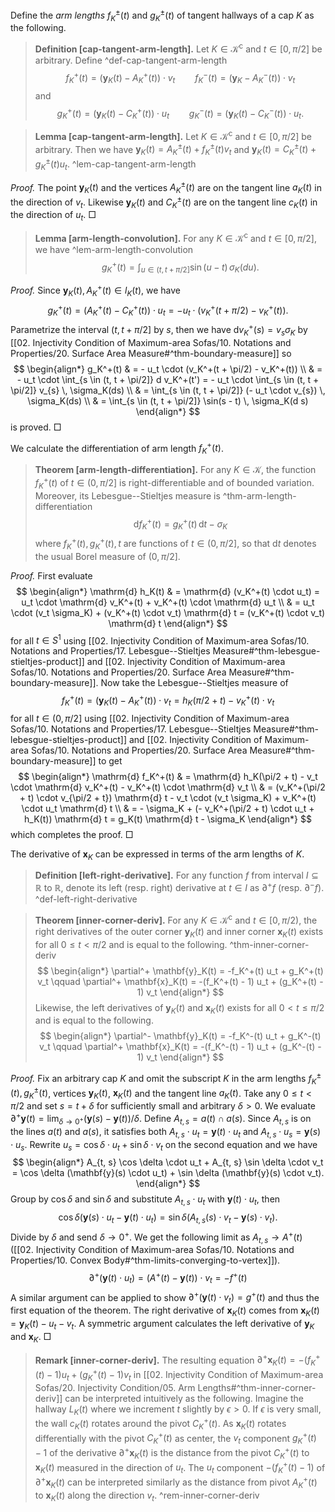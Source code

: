 Define the _arm lengths_ $f_K^{\pm}(t)$ and $g_K^{\pm}(t)$ of tangent hallways of a cap $K$ as the following.

> __Definition [cap-tangent-arm-length].__ Let $K \in \mathcal{K}^\mathrm{c}$ and $t \in [0, \pi/2]$ be arbitrary. Define ^def-cap-tangent-arm-length
$$
f_K^+(t) = \left( \mathbf{y}_K(t) - A_K^+(t) \right) \cdot v_t \qquad f_K^-(t) = \left( \mathbf{y}_K - A_K^-(t) \right) \cdot v_t
$$
> and
$$
g_K^+(t) = \left( \mathbf{y}_K(t) - C_K^+(t) \right)  \cdot u_t \qquad g_K^-(t) = \left( \mathbf{y}_K(t) - C_K^-(t) \right)  \cdot u_t.
$$

> __Lemma [cap-tangent-arm-length].__ Let $K \in \mathcal{K}^\mathrm{c}$ and $t \in [0, \pi/2]$ be arbitrary. Then we have $\mathbf{y}_K(t) = A^{\pm}_K(t) + f_K^{\pm}(t) v_t$ and $\mathbf{y}_K(t) = C^{\pm}_K(t) + g_K^{\pm}(t) u_t$. ^lem-cap-tangent-arm-length

_Proof._ The point $\mathbf{y}_K(t)$ and the vertices $A_K^{\pm}(t)$ are on the tangent line $a_K(t)$ in the direction of $v_t$. Likewise $\mathbf{y}_K(t)$ and $C_K^{\pm}(t)$ are on the tangent line $c_K(t)$ in the direction of $u_t$. □

> __Lemma [arm-length-convolution].__ For any $K \in \mathcal{K}^\mathrm{c}$ and $t \in [0, \pi/2]$, we have ^lem-arm-length-convolution
$$
g_K^+(t) = \int_{u \in (t, t + \pi/2]} \sin(u - t) \, \sigma_K(du).
$$

_Proof._ Since $\mathbf{y}_K(t), A_K^+(t) \in l_K(t)$, we have
$$
g_K^+(t) = (A_K^+(t) - C_K^+(t)) \cdot u_t = - u_t \cdot (v_K^+(t + \pi/2) - v_K^+(t)).
$$
Parametrize the interval $(t, t + \pi/2]$ by $s$, then we have $\mathrm{d} v_K^+(s) = v_{s} \sigma_K$ by [[02. Injectivity Condition of Maximum-area Sofas/10. Notations and Properties/20. Surface Area Measure#^thm-boundary-measure]] so
$$
\begin{align*}
g_K^+(t) & = - u_t \cdot (v_K^+(t + \pi/2) - v_K^+(t)) \\
& = - u_t \cdot \int_{s \in (t, t + \pi/2]} d v_K^+(t') = - u_t \cdot \int_{s \in (t, t + \pi/2]} v_{s} \, \sigma_K(ds) \\
& = \int_{s \in (t, t + \pi/2]} (- u_t \cdot v_{s}) \, \sigma_K(ds) \\
& = \int_{s \in (t, t + \pi/2]} \sin(s - t) \, \sigma_K(d s)
\end{align*}
$$
is proved. □

We calculate the differentiation of arm length $f_K^+(t)$.

> __Theorem [arm-length-differentiation].__ For any $K \in \mathcal{K}$, the function $f^+_K(t)$ of $t \in (0, \pi/2]$ is right-differentiable and of bounded variation. Moreover, its Lebesgue--Stieltjes measure is ^thm-arm-length-differentiation
$$
\mathrm{d} f_K^+(t) = g_K^+(t)\, \mathrm{d} t - \sigma_K
$$
> where $f_K^+(t), g_K^+(t), t$ are functions of $t \in (0, \pi/2]$, so that $\mathrm{d} t$ denotes the usual Borel measure of $(0, \pi/2]$.

_Proof._ First evaluate
$$
\begin{align*}
\mathrm{d} h_K(t) & = \mathrm{d} (v_K^+(t) \cdot u_t) = u_t \cdot \mathrm{d} v_K^+(t) + v_K^+(t) \cdot \mathrm{d} u_t \\
& = u_t \cdot (v_t \sigma_K) + (v_K^+(t) \cdot v_t) \mathrm{d} t = (v_K^+(t) \cdot v_t) \mathrm{d} t
\end{align*}
$$
for all $t \in S^1$ using [[02. Injectivity Condition of Maximum-area Sofas/10. Notations and Properties/17. Lebesgue--Stieltjes Measure#^thm-lebesgue-stieltjes-product]] and [[02. Injectivity Condition of Maximum-area Sofas/10. Notations and Properties/20. Surface Area Measure#^thm-boundary-measure]]. Now take the Lebesgue--Stieltjes measure of
$$
f_K^+(t) = \left( \mathbf{y}_K(t) - A_K^+(t) \right) \cdot v_t = h_K(\pi/2 + t) - v_K^+(t) \cdot v_t
$$
for all $t \in (0, \pi/2]$ using [[02. Injectivity Condition of Maximum-area Sofas/10. Notations and Properties/17. Lebesgue--Stieltjes Measure#^thm-lebesgue-stieltjes-product]] and [[02. Injectivity Condition of Maximum-area Sofas/10. Notations and Properties/20. Surface Area Measure#^thm-boundary-measure]] to get
$$
\begin{align*}
\mathrm{d} f_K^+(t) & = \mathrm{d} h_K(\pi/2 + t) - v_t \cdot \mathrm{d} v_K^+(t) - v_K^+(t) \cdot \mathrm{d} v_t \\
& = (v_K^+(\pi/2 + t) \cdot v_{\pi/2 + t}) \mathrm{d} t - v_t \cdot (v_t \sigma_K) + v_K^+(t) \cdot u_t \mathrm{d} t \\
& = - \sigma_K + (- v_K^+(\pi/2 + t) \cdot u_t + h_K(t)) \mathrm{d} t
= g_K(t) \mathrm{d} t - \sigma_K
\end{align*}
$$
which completes the proof. □

The derivative of $\mathbf{x}_K$ can be expressed in terms of the arm lengths of $K$.

> __Definition [left-right-derivative].__ For any function $f$ from interval $I \subseteq \mathbb{R}$ to $\mathbb{R}$, denote its left (resp. right) derivative at $t \in I$ as $\partial^+ f$ (resp. $\partial^- f$). ^def-left-right-derivative

> __Theorem [inner-corner-deriv].__ For any $K \in \mathcal{K}^\mathrm{c}$ and $t \in [0, \pi/2)$, the right derivatives of the outer corner $\mathbf{y}_K(t)$ and inner corner $\mathbf{x}_K(t)$ exists for all $0 \leq t < \pi/2$ and is equal to the following. ^thm-inner-corner-deriv
$$
\begin{align*}
	\partial^+ \mathbf{y}_K(t) = -f_K^+(t) u_t + g_K^+(t) v_t \qquad \partial^+ \mathbf{x}_K(t) = -(f_K^+(t) - 1) u_t + (g_K^+(t) - 1) v_t
\end{align*}
$$
> Likewise, the left derivatives of $\mathbf{y}_K(t)$ and $\mathbf{x}_K(t)$ exists for all $0 < t \leq \pi/2$ and is equal to the following.
$$
\begin{align*}
	\partial^- \mathbf{y}_K(t) = -f_K^-(t) u_t + g_K^-(t) v_t \qquad \partial^+ \mathbf{x}_K(t) = -(f_K^-(t) - 1) u_t + (g_K^-(t) - 1) v_t
\end{align*}
$$

_Proof._ Fix an arbitrary cap $K$ and omit the subscript $K$ in the arm lengths $f_K^{\pm}(t), g_K^{\pm}(t)$, vertices $\mathbf{y}_K(t)$, $\mathbf{x}_K(t)$ and the tangent line $a_K(t)$. Take any $0 \leq t < \pi/2$ and set $s = t + \delta$ for sufficiently small and arbitrary $\delta > 0$. We evaluate $\partial^+ \mathbf{y}(t) = \lim_{\delta \rightarrow 0^+}(\mathbf{y}(s) - \mathbf{y}(t)) / \delta$. Define $A_{t, s} = a(t) \cap a(s)$. Since $A_{t, s}$ is on the lines $a(t)$ and $a(s)$, it satisfies both $A_{t, s} \cdot u_t = \mathbf{y}(t) \cdot u_t$ and $A_{t, s} \cdot u_s = \mathbf{y}(s) \cdot u_s$. Rewrite $u_s = \cos \delta \cdot u_t + \sin \delta \cdot v_t$ on the second equation and we have
$$
\begin{align*}
	A_{t, s} \cos \delta \cdot u_t + A_{t, s} \sin \delta \cdot v_t =  	\cos \delta (\mathbf{y}(s) \cdot u_t) + \sin \delta (\mathbf{y}(s) \cdot v_t).
\end{align*}
$$
Group by $\cos \delta$ and $\sin \delta$ and substitute $A_{t, s} \cdot u_t$ with $\mathbf{y}(t) \cdot u_t$, then
$$ \cos \delta (\mathbf{y}(s) \cdot u_t - \mathbf{y}(t) \cdot u_t)
	= \sin \delta (A_{t, s}  (s) \cdot v_t - \mathbf{y}(s) \cdot v_t) .
	$$
Divide by $\delta$ and send $\delta \to 0^+$. We get the following limit as $A_{t, s} \to A^+(t)$ ([[02. Injectivity Condition of Maximum-area Sofas/10. Notations and Properties/10. Convex Body#^thm-limits-converging-to-vertex]]).
$$ \partial^+ (\mathbf{y}(t) \cdot u_t)  = (A^+(t) - \mathbf{y}(t)) \cdot v_t = - f^+(t)$$
A similar argument can be applied to show $\partial^+ (\mathbf{y}(t) \cdot v_t) = g^+(t)$ and thus the first equation of the theorem. The right derivative of $\mathbf{x}_K(t)$ comes from $\mathbf{x}_K(t) = \mathbf{y}_K(t) - u_t - v_t$. A symmetric argument calculates the left derivative of $\mathbf{y}_K$ and $\mathbf{x}_K$. □

> __Remark [inner-corner-deriv].__ The resulting equation $\partial^+ \mathbf{x}_K(t) = -(f_K^+(t) - 1) u_t + (g_K^+(t) - 1) v_t$ in [[02. Injectivity Condition of Maximum-area Sofas/20. Injectivity Condition/05. Arm Lengths#^thm-inner-corner-deriv]] can be interpreted intuitively as the following. Imagine the hallway $L_K(t)$ where we increment $t$ slightly by $\epsilon > 0$. If $\epsilon$ is very small, the wall $c_K(t)$ rotates around the pivot $C_K^+(t)$. As $\mathbf{x}_K(t)$ rotates differentially with the pivot $C_K^+(t)$ as center, the $v_t$ component $g_K^+(t) - 1$ of the derivative $\partial^+ \mathbf{x}_K(t)$ is the distance from the pivot $C_K^+(t)$ to $\mathbf{x}_K(t)$ measured in the direction of $u_t$. The $u_t$ component $-(f_K^+(t) - 1)$ of $\partial^+ \mathbf{x}_K(t)$ can be interpreted similarly as the distance from pivot $A^+_K(t)$ to $\mathbf{x}_K(t)$ along the direction $v_t$. ^rem-inner-corner-deriv